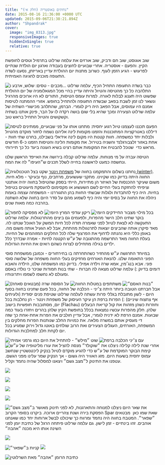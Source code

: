 ```yaml
---
title: "נוחתים באוסטריה (חלק א׳)"
date: 2015-08-16 21:36:00 +0000 UTC
updated: 2015-09-06T21:38:21.894Z
author: "Shpandrak"
cover:
  image: "img_8313.jpg"
  responsiveImages: true
  hiddenInSingle: true
  relative: true
---
```


שוב אוגוסט, שוב חם ודביק, שוב אורזים את עלמה שרלוט בתרמיל וטסים לחופשת הקיץ. והפעם - אוסטריה. אחרי שבועיים לחוצים בעבודה וארגון יום הולדת שנתיים לפרעוש - הגיע הזמן לעוף. כשרוב מתנות יום ההולדת עדיין באריזתן, נסענו לשדה התעופה מוכנים לחגיגה האמיתית.

![](Untitled.jpg "מכבים - טסים: שלוש, ארבע ו...")
כבר בשדה התעופה התחיל הכיף, עלמה שרלוט התלהבה כל כך מהטיסה והטיול והיתה עדיין בהיי מכל המגאלומניה של יום ההולדת שפשוט היה תענוג לבלות לאורה. למרות עומס הטיסות, התורים לא היו ארוכים מהרגיל ונשאר לנו זמן לשבת בפאב שבשדה התעופה ולהתחיל בחופש. אזורי ההמתנה לטיסות אמנם היו עמוסים, אבל הפאב היה ריק לגמרי. הברמן, שהתלהב מכישורי השתיה של עלמה שרלוט הצעירה ומכך שהיא בלי שום בושה רקדה לו על הבר, פינק אותנו בשתיה וקשקושים והטיול התחיל בראש טוב.

![](IMG_7707.jpg "ממתינים לטיסה")
הפעם תכננו לעצמנו טיול רגוע יחסית: מתחנו אותו על פני שבועיים, דיללנו באטרקציות המתוכננות והזמנו מקומות לינה אליהם נשמח לחזור מוקדם מהטיול ולבלות יחד כמשפחה. חוות קטנות היו מקום לינה אידאלי בשבילנו, בחרנו שתי חוות - אחת באזור זלצבורגלנד והשניה בטירול. את מקומות הלינה והטיסות הזמנו כ-6 חודשים מראש כדי  שנוכל להבטיח את המקומות אותם רצינו בשיא העונה ביעד כל כך תיירותי.

הטיסה עברה על מי מנוחות. עלמה שרלוט קבלה בירושה את האייפד הראשון שלנו ונחשפה כמעט לראשונה בחייה לשלל תכנים ש״העיפו״ לה את המח.

![](IMG_7720.jpg "שקט בצל הטכנולוגיה")
נחתנו בשלום והתמקמנו בחווה של [משפחת וינטר (winter)](http://www.kohlmaisgut.at/). החווה היתה בדיוק כמו שקיוינו. מתקני שעשועים, מרחבים, נוף ובעיקר - מלא חיות. משום שעיקר ההכנסות של האיזור הן מתיירות, הייתי בספק שהטיפול בחווה יהיה אותנטי וציפיתי להחזקת בעלי החיים לשם השעשוע או מקסימום להעסקת מיעוטים בטיפול בחיות. היה כיף להתבדות ולגלות שבשתי החוות בהן התגוררנו - המשפחה עצמה באמת ניהלה את החווה על בסיס יומי והיה כיף לשמוע מהם על סדר היום בחווה שלא השתנה בהרבה כמה מאות שנים.

![](DSC_0287.jpg "לא מפסיקה לחפור")
![](DSC_0337.jpg "ריקון עודפי המרץ היומי")
![](IMG_8313.jpg "מילוי מצבור החיידקים היומי")
בכל בוקר שתינו חלב הישר מהפרות, ולפעמים גם ביצים מהתרנגולות. עלמה שרלוט התעקשה לא לצאת לטיול לפני שאמרה תודה לכל חיות המשק על האוכל שנתנו לה. מאד סיקרן אותה שהביצים יוצאות לתרנגולות מהתחת, אבל לא הגעיל אותה משום מה. באופן כללי היא נהנתה לדחוף את הפרצוף שלה לכל החלקים המזוהמים של החיות. בעלת החווה מאד התרשמה מהתגובה של ע״ש הקטנה לחיות - אמרה שבדרך כלל ילדים בגילה מתחילים לצרוח כשהם רואים את החיות הגדולות.

במיוחד התרגשה ע״ש מהחזיר כשהתחרתה בו בחירחורים - וכמובן ממשפחת סוסי הפוני התאומה שלנו. להנאת האורחים מחזיקים בעלי החווה משפחה של שלושה סוסי פוני. אבא בנג׳מין, אמא שרה וילדה אמילי. בדיוק כמו המשפחה שלנו, הילדה והאבא דומים בדיוק :) עלמה שרלוט מצאה לה חברות - שתי בנות חמודות שניכר כי נולדו באסם ומעולם לא נחשפו לשמפו ויתרונותיו.

![](IMG_8457.jpg "על הסוסה שרה (מבטאים סאחה)")
![](IMG_7922.jpg "משתתפים במטלות החווה")
![](IMG_8162.jpg "״בנות האסם״")
אבל חברתנו הטובה ביותר היתה צ׳יני - הכלבה של החווה, בכל פעם שחנינו בחווה בסוף היום - לשון מתובלת בגללי פרות עשתה לעלמה שרלוט שטיפת פנים יסודית (ולעיתים אף צחצוח שיניים) :) הפרות ברפת הן עיקר העיסוק של משפחת וינטר - הן נחלבות בכל יום, מסתובבות חופשיות בישוב (Flachau) וחוזרות כשהן מזהות את קול קריאת הבעלים שלהן. חלק מהפרות עכשיו נמצאות בכלל בחופשת הקיץ שלהן בהרים ויחזרו בעוד כמה שבועות. אמנם הרפת לא ידנית לגמרי, אבל עדיין חולבים את הפרות אחת-אחת כך שזה די מעסיק אותם במשרה מלאה. את כמויות החלב שנותנות הפרות מחלקים בין המשפחה, האורחים, העגלים הצעירים ואת הרוב שולחים באוטו גדול וירוק שמגיע בכל יום לקחת חלב למחלבות הגדולות.

![](milk.jpg "שוט ״מילש״ - להתחיל את היום כמו גרמני אמיתי")
![](DSC_0067.jpg "עם צ׳יני הכלבה ברפת")
![](IMG_8158.jpg "״שוקולד״ מנסה להציל את עורו מליטופיה של ע״ש")
אחרי שנת לילה קלילה ניצלנו את קימת הבוקר המוקדמת של ע״ש כדי להגיע מוקדם לטיול בנקיק ליכטנשטיין שנחשב עמוס יחסית בשעות היום. מזג האוויר היה גשום - אך הנקיק שמר עלינו מפני הגשם. עטפנו את התינוק ל״מצב גשם״ ויצאנו למסלול שהיה נחמד וקליל.

![](DSC_0009.jpg)

![](DSC_0045.jpg)

![](DSC_0020.jpg)

![](DSC_0025.jpg)

![](IMG_3868.jpg "תינוק מאושר ב״מצב גשם״")
את שאר היום ניצלנו למנוחה והתארגנות, לא לפני הפסקת בירה ושנת צהריים ארוכה. ביקרנו בסופר הקרוב Spar שאת שמו כאן  מבטאים ״שפאר״. המטבח בחווה היה נחמד ומרווח כך שיכולנו לבשל ארוחות יחד כמו שאנחנו אוהבים. זהו בינתיים - זמן לישון. גם עלמה שרלוט פיתחה הרגל של כתיבת יומן לפני השינה אותו היא מכנה ״אהבה״

![](IMG_7744.jpg)

![](IMG_7765.jpg "קניות ב״שפאר״")
![](IMG_7788.jpg)

![](DSC_0094.jpg "כתיבת הרומן ״אהבה״ מאת השרלוטין")
